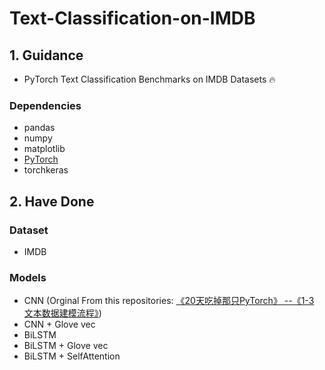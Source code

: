 # Text-Classification-on-IMDB  

## 1. Guidance  
* PyTorch Text Classification Benchmarks on IMDB Datasets 🔥  
### Dependencies  
* pandas   
* numpy  
* matplotlib  
* [PyTorch](https://pytorch.org/)  
* torchkeras  

## 2. Have Done  
### Dataset  
* IMDB  
### Models  
* CNN  (Orginal From this repositories: [《20天吃掉那只PyTorch》](https://github.com/lyhue1991/eat_pytorch_in_20_days)[ --《1-3 文本数据建模流程》](https://github.com/AnthonyK97/PyTorch-Tutorials-for-NLP/blob/main/1-3%20%E6%96%87%E6%9C%AC%E6%95%B0%E6%8D%AE%E5%BB%BA%E6%A8%A1IMDB(CNN).ipynb))
* CNN + Glove vec  
* BiLSTM  
* BiLSTM + Glove vec 
* BiLSTM + SelfAttention  
